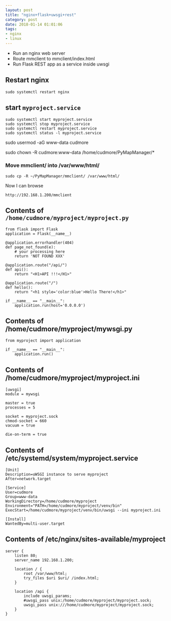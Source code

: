 ```yaml
---
layout: post
title: "nginx+flask+uwsgi+rest"
category: post
date: 2018-01-14 01:01:06
tags:
- nginx
- linux
---
```


- Run an nginx web server
- Route mmclient to mmclient/index.html
- Run Flask REST app as a service inside uwsgi


## Restart nginx

	sudo systemctl restart nginx
	
## start `myproject.service`

	sudo systemctl start myproject.service
	sudo systemctl stop myproject.service
	sudo systemctl restart myproject.service
	sudo systemctl status -l myproject.service

sudo usermod -aG www-data cudmore

sudo chown -R cudmore:www-data /home/cudmore/PyMapManager/*

### Move mmclient/ into /var/www/html/

	sudo cp -R ~/PyMapManager/mmclient/ /var/www/html/
	
Now I can browse

	http://192.168.1.200/mmclient
	
## Contents of `/home/cudmore/myproject/myproject.py`

```
from flask import Flask
application = Flask(__name__)

@application.errorhandler(404)
def page_not_found(e):
    # your processing here
    return 'NOT FOUND XXX'

@application.route("/api/")
def api():
    return "<H1>API !!!</H1>"

@application.route("/")
def hello():
    return "<h1 style='color:blue'>Hello There!</h1>"

if __name__ == "__main__":
    application.run(host='0.0.0.0')
```


## Contents of /home/cudmore/myproject/mywsgi.py

```
from myproject import application

if __name__ == "__main__":
    application.run()
```


## Contents of /home/cudmore/myproject/myproject.ini

```
[uwsgi]
module = mywsgi

master = true
processes = 5

socket = myproject.sock
chmod-socket = 660
vacuum = true

die-on-term = true
```

## Contents of /etc/systemd/system/myproject.service

```
[Unit]
Description=uWSGI instance to serve myproject
After=network.target

[Service]
User=cudmore
Group=www-data
WorkingDirectory=/home/cudmore/myproject
Environment="PATH=/home/cudmore/myproject/venv/bin"
ExecStart=/home/cudmore/myproject/venv/bin/uwsgi --ini myproject.ini

[Install]
WantedBy=multi-user.target
```

## Contents of /etc/nginx/sites-available/myproject

```
server {
    listen 80;
    server_name 192.168.1.200;

    location / {
        root /var/www/html;
        try_files $uri $uri/ /index.html;
    }

    location /api {
        include uwsgi_params;
        #uwsgi_pass unix:/home/cudmore/myproject/myproject.sock;
        uwsgi_pass unix:///home/cudmore/myproject/myproject.sock;
    }
}
```

